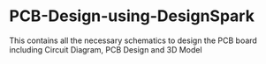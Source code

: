 # PCB-Design-using-DesignSpark
This contains all the necessary schematics to design the PCB board including Circuit Diagram, PCB Design and 3D Model 
